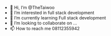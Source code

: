 - 👋 Hi, I’m @TheTaiwoo
- 👀 I’m interested in full stack development 
- 🌱 I’m currently learning Full stack development 
- 💞️ I’m looking to collaborate on ...
- 📫 How to reach me 08112355942

<!---
TheTaiwoo/TheTaiwoo is a ✨ special ✨ repository because its `README.md` (this file) appears on your GitHub profile.
You can click the Preview link to take a look at your changes.
--->
